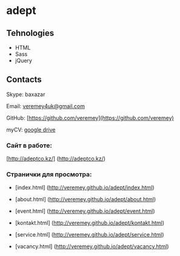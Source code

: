 # adept

## Tehnologies

* HTML
* Sass
* jQuery

## Contacts

Skype: baxazar

Email: [veremey4uk@gmail.com](mailto:veremey4uk@gmail.com)

GitHub: [https://github.com/veremey](https://github.com/veremey)

myCV:  [google drive](https://drive.google.com/open?id=1TK9mt61RCe0p68Jt_lBX8pRnAtXPieYcpJr0OF9VwT0)

### Сайт в работе:

[http://adeptco.kz/] (http://adeptco.kz/)

### Странички для просмотра:

* [index.html] (http://veremey.github.io/adept/index.html)

* [about.html] (http://veremey.github.io/adept/about.html)

* [event.html] (http://veremey.github.io/adept/event.html)

* [kontakt.html] (http://veremey.github.io/adept/kontakt.html)

* [service.html] (http://veremey.github.io/adept/service.html)

* [vacancy.html] (http://veremey.github.io/adept/vacancy.html)